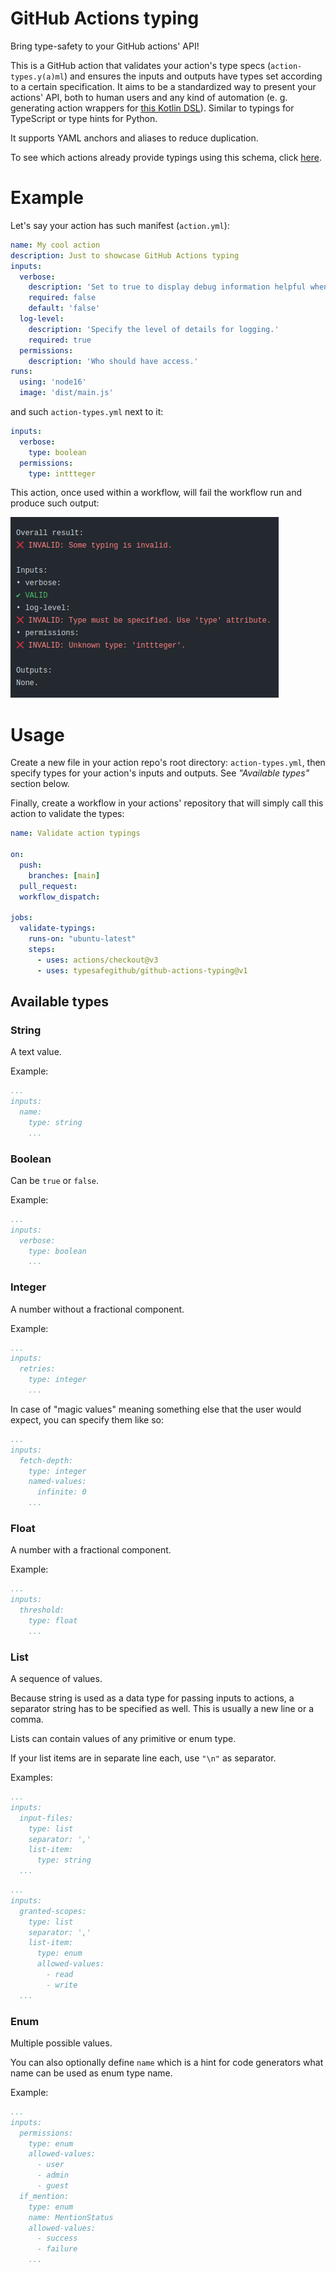 # GitHub Actions typing

Bring type-safety to your GitHub actions' API!

This is a GitHub action that validates your action's type specs (`action-types.y(a)ml`) and ensures the inputs and
outputs have types set according to a certain specification.
It aims to be a standardized way to present your actions' API, both to human users and any kind of automation (e. g. generating action wrappers for [this Kotlin DSL](https://github.com/typesafegithub/github-workflows-kt)).
Similar to typings for TypeScript or type hints for Python.

It supports YAML anchors and aliases to reduce duplication.

To see which actions already provide typings using this schema, click [here](https://github.com/typesafegithub/github-actions-typing/network/dependents).

# Example

Let's say your action has such manifest (`action.yml`):

```yaml
name: My cool action
description: Just to showcase GitHub Actions typing
inputs:
  verbose:
    description: 'Set to true to display debug information helpful when troubleshooting issues with this action.'
    required: false
    default: 'false'
  log-level:
    description: 'Specify the level of details for logging.'
    required: true
  permissions:
    description: 'Who should have access.'
runs:
  using: 'node16'
  image: 'dist/main.js'
```

and such `action-types.yml` next to it:

```yaml
inputs:
  verbose:
    type: boolean
  permissions:
    type: inttteger
```

This action, once used within a workflow, will fail the workflow run and produce such output:

![Example output](docs/ExampleOutput.png)

# Usage

Create a new file in your action repo's root directory: `action-types.yml`, then specify types for your
action's inputs and outputs. See _"Available types"_ section below.

Finally, create a workflow in your actions' repository that will simply call this action to validate the types:

```yaml
name: Validate action typings

on:
  push:
    branches: [main]
  pull_request:
  workflow_dispatch:

jobs:
  validate-typings:
    runs-on: "ubuntu-latest"
    steps:
      - uses: actions/checkout@v3
      - uses: typesafegithub/github-actions-typing@v1
```

## Available types

### String

A text value.

Example:

```yaml
...
inputs:
  name:
    type: string
    ...
```

### Boolean

Can be `true` or `false`.

Example:

```yaml
...
inputs:
  verbose:
    type: boolean
    ...
```

### Integer

A number without a fractional component.

Example:

```yaml
...
inputs:
  retries:
    type: integer
    ...
```

In case of "magic values" meaning something else that the user would expect, you can specify them like so:

```yaml
...
inputs:
  fetch-depth:
    type: integer
    named-values:
      infinite: 0
    ...
```

### Float

A number with a fractional component.

Example:

```yaml
...
inputs:
  threshold:
    type: float
    ...
```

### List

A sequence of values.

Because string is used as a data type for passing inputs to actions, a separator string has to be
specified as well. This is usually a new line or a comma.

Lists can contain values of any primitive or enum type.

If your list items are in separate line each, use `"\n"` as separator.

Examples:

```yaml
...
inputs:
  input-files:
    type: list
    separator: ','
    list-item:
      type: string
  ...
```

```yaml
...
inputs:
  granted-scopes:
    type: list
    separator: ','
    list-item:
      type: enum
      allowed-values:
        - read
        - write
  ...
```

### Enum

Multiple possible values.

You can also optionally define `name` which is a hint for code generators what name can be used as enum type name.

Example:
```yaml
...
inputs:
  permissions:
    type: enum
    allowed-values:
      - user
      - admin
      - guest
  if_mention:
    type: enum
    name: MentionStatus
    allowed-values:
      - success
      - failure
    ...
```
